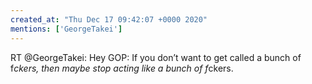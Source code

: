 ```yaml
---
created_at: "Thu Dec 17 09:42:07 +0000 2020"
mentions: ['GeorgeTakei']
---
```


RT @GeorgeTakei: Hey GOP: If you don’t want to get called a bunch of f*ckers, then maybe stop acting like a bunch of f*ckers.